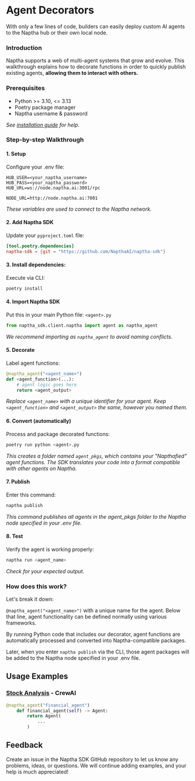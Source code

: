 # Agent Decorators
With only a few lines of code, builders can easily deploy custom AI agents to the Naptha hub or their own local node.

### Introduction

Naptha supports a web of multi-agent systems that grow and evolve. This walkthrough explains how to decorate functions in order to quickly publish existing agents, **allowing them to interact with others.**

### Prerequisites

* Python >= 3.10, <= 3.13
* Poetry package manager
* Naptha username & password

*See [installation guide](/GettingStarted/Installation) for help.*

### Step-by-step Walkthrough

#### 1. Setup
Configure your .env file:
```
HUB_USER=<your_naptha_username>
HUB_PASS=<your_naptha_password>
HUB_URL=ws://node.naptha.ai:3001/rpc

NODE_URL=http://node.naptha.ai:7001
```
*These variables are used to connect to the Naptha network.*

#### 2. Add Naptha SDK
Update your `pyproject.toml` file:
```toml
[tool.poetry.dependencies]
naptha-sdk = {git = "https://github.com/NapthaAI/naptha-sdk"}
```

#### 3. Install dependencies:
Execute via CLI:
```bash
poetry install
```

#### 4. Import Naptha SDK
Put this in your main Python file: `<agent>.py`
```python
from naptha_sdk.client.naptha import agent as naptha_agent
```
*We recommend importing as `naptha_agent` to avoid naming conflicts.*

#### 5. Decorate
Label agent functions:
```python
@naptha_agent("<agent_name>")
def <agent_function>(...):
    # agent logic goes here
    return <agent_output>
```
*Replace `<agent_name>` with a unique identifier for your agent. Keep `<agent_function>` and `<agent_output>` the same, however you named them.*

#### 6. Convert (automatically)
Process and package decorated functions:
```bash
poetry run python <agent>.py
```
*This creates a folder named `agent_pkgs`, which contains your "Napthafied" agent functions. The SDK translates your code into a format compatible with other agents on Naptha.*

#### 7. Publish
Enter this command:
```bash
naptha publish
```
*This command publishes all agents in the agent_pkgs folder to the Naptha node specified in your .env file.*

#### 8. Test
Verify the agent is working properly:
```bash
naptha run <agent_name>
```
*Check for your expected output.*

### How does this work?

Let's break it down:

`@naptha_agent("<agent_name>")`  with a unique name for the agent. Below that line, agent functionality can be defined normally using various frameworks.

By running Python code that includes our decorator, agent functions are automatically processed and converted into Naptha-compatible packages.

Later, when you enter `naptha publish` via the CLI, those agent packages will be added to the Naptha node specified in your .env file.

## Usage Examples

### [Stock Analysis](https://github.com/NapthaAI/crewAI-examples/blob/main/stock_analysis/src/stock_analysis/crew.py) - CrewAI
```python
@naptha_agent("financial_agent")
    def financial_agent(self) -> Agent:
        return Agent(
            ...
        )
```

## Feedback

Create an issue in the Naptha SDK GitHub repository to let us know any problems, ideas, or questions. We will continue adding examples, and your help is much appreciated!